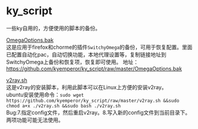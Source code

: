 # ky_script
一些ky自用的，方便使用的脚本的备份。

  [OmegaOptions.bak](/OmegaOptions.bak)  
  这是应用于firefox和chorme的插件`SwitchyOmega`的备份，可用于恢复配置。里面已配置自动化pac，自动切换功能，本地代理设置等，复制链接地址到SwitchyOmega上备份和恢复项，恢复即可使用。 地址：https://github.com/kyemperor/ky_script/raw/master/OmegaOptions.bak  
    
   [v2ray.sh](/v2ray.sh)  
   这是v2ray的安装脚本，利用此脚本可以在Linux上方便的安装v2ray。  
   ubuntu安装使用命令：`sudo wget https://github.com/kyemperor/ky_script/raw/master/v2ray.sh &&sudo chmod a+x ./v2ray.sh &&sudo bash ./v2ray.sh`  
   Bug:7.指定config文件，然后重启v2ray。8.写入新的config文件到当前目录下。两项功能可能无法使用。
